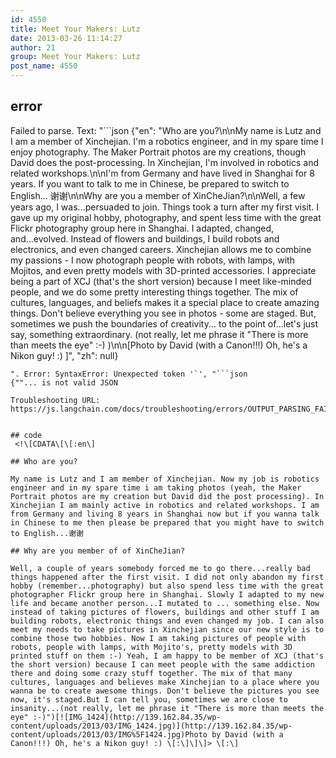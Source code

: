 ```yaml
---
id: 4550
title: Meet Your Makers: Lutz
date: 2013-03-26 11:14:27
author: 21
group: Meet Your Makers: Lutz
post_name: 4550
---
```


## error
Failed to parse. Text: "```json
{"en": "Who are you?\n\nMy name is Lutz and I am a member of Xinchejian. I'm a robotics engineer, and in my spare time I enjoy photography.  The Maker Portrait photos are my creations, though David does the post-processing.  In Xinchejian, I'm involved in robotics and related workshops.\n\nI'm from Germany and have lived in Shanghai for 8 years.  If you want to talk to me in Chinese, be prepared to switch to English...  谢谢\n\nWhy are you a member of XinCheJian?\n\nWell, a few years ago, I was...persuaded to join.  Things took a turn after my first visit. I gave up my original hobby, photography, and spent less time with the great Flickr photography group here in Shanghai.  I adapted, changed, and...evolved.  Instead of flowers and buildings, I build robots and electronics, and even changed careers. Xinchejian allows me to combine my passions - I now photograph people with robots, with lamps, with Mojitos, and even pretty models with 3D-printed accessories. I appreciate being a part of XCJ (that's the short version) because I meet like-minded people, and we do some pretty interesting things together. The mix of cultures, languages, and beliefs makes it a special place to create amazing things.  Don't believe everything you see in photos - some are staged.  But, sometimes we push the boundaries of creativity... to the point of...let's just say, something extraordinary.  (not really, let me phrase it \"There is more than meets the eye\" :-) )\n\n[Photo by David (with a Canon!!!) Oh, he's a Nikon guy! :) ]", "zh": null}
```
". Error: SyntaxError: Unexpected token '`', "```json
{""... is not valid JSON

Troubleshooting URL: https://js.langchain.com/docs/troubleshooting/errors/OUTPUT_PARSING_FAILURE/


## code
 <!\[CDATA\[\[:en\]

## Who are you?

My name is Lutz and I am member of Xinchejian. Now my job is robotics engineer and in my spare time i am taking photos (yeah, the Maker Portrait photos are my creation but David did the post processing). In Xinchejian I am mainly active in robotics and related workshops. I am from Germany and living 8 years in Shanghai now but if you wanna talk in Chinese to me then please be prepared that you might have to switch to English...谢谢

## Why are you member of of XinCheJian?

Well, a couple of years somebody forced me to go there...really bad things happened after the first visit. I did not only abandon my first hobby (remember...photography) but also spend less time with the great photographer Flickr group here in Shanghai. Slowly I adapted to my new life and became another person...I mutated to ... something else. Now instead of taking pictures of flowers, buildings and other stuff I am building robots, electronic things and even changed my job. I can also meet my needs to take pictures in Xinchejian since our new style is to combine those two hobbies. Now I am taking pictures of people with robots, people with lamps, with Mojito's, pretty models with 3D printed stuff on them :-) Yeah, I am happy to be member of XCJ (that's the short version) because I can meet people with the same addiction there and doing some crazy stuff together. The mix of that many cultures, languages and believes make Xinchejian to a place where you wanna be to create awesome things. Don't believe the pictures you see now, it's staged.But I can tell you, sometimes we are close to insanity...(not really, let me phrase it "There is more than meets the eye" :-)")[![IMG_1424](http://139.162.84.35/wp-content/uploads/2013/03/IMG_1424.jpg)](http://139.162.84.35/wp-content/uploads/2013/03/IMG%5F1424.jpg)Photo by David (with a Canon!!!) Oh, he's a Nikon guy! :) \[:\]\]\]> \[:\]
